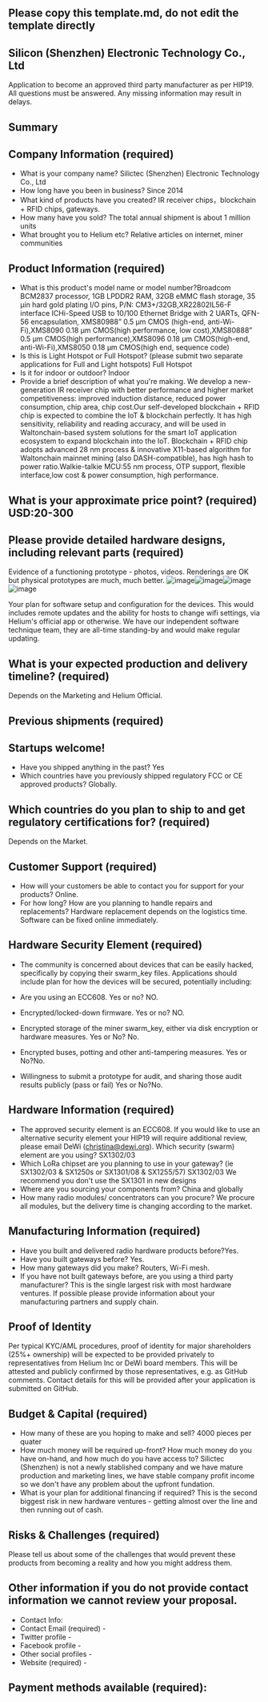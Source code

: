 ## Please copy this template.md, do not edit the template directly
## Silicon (Shenzhen) Electronic Technology Co., Ltd

Application to become an approved third party manufacturer as per HIP19. All questions must be answered. Any missing information may result in delays.
## Summary

## Company Information (required)
* What is your company name? Silictec (Shenzhen) Electronic Technology Co., Ltd
* How long have you been in business? Since 2014
* What kind of products have you created? IR receiver chips，blockchain + RFID chips, gateways.
* How many have you sold?  The total annual shipment is about 1 million units
* What brought you to Helium etc? Relative articles on internet, miner communities

## Product Information (required)
* What is this product's model name or model number?Broadcom BCM2837 processor, 1GB LPDDR2 RAM, 32GB eMMC flash storage, 35 µin hard gold plating I/O pins, P/N: CM3+/32GB,XR22802IL56-F interface ICHi-Speed USB to 10/100 Ethernet Bridge with 2 UARTs, QFN-56 encapsulation, XMS80988” 0.5 µm CMOS (high-end, anti-Wi-Fi),XMS8090 0.18 µm CMOS(high performance, low cost),XMS80888” 0.5 µm CMOS(high performance),XMS8096 0.18 µm CMOS(high-end, anti-Wi-Fi),XMS8050 0.18 µm CMOS(high end, sequence code)
* Is this is Light Hotspot or Full Hotspot? (please submit two separate applications for Full and Light hotspots) Full Hotspot
* Is it for indoor or outdoor? Indoor
* Provide a brief description of what you're making. We develop a new-generation IR receiver chip with better performance and higher market competitiveness: improved induction distance, reduced power consumption, chip area, chip cost.Our self-developed  blockchain + RFID chip is expected to combine the IoT & blockchain perfectly. It has high sensitivity, reliability and reading accuracy, and will be used in Waltonchain-based system solutions for the smart IoT application ecosystem to expand blockchain into the IoT. Blockchain + RFID chip adopts advanced 28 nm process & innovative X11-based algorithm for Waltonchain mainnet mining (also DASH-compatible), has high hash to power ratio.Walkie-talkie MCU:55 nm process, OTP support, flexible interface,low cost & power consumption, high performance.

## What is your approximate price point? (required) USD:20-300

## Please provide detailed hardware designs, including relevant parts (required)
Evidence of a functioning prototype - photos, videos. Renderings are OK but physical prototypes are much, much better. 
![image](https://user-images.githubusercontent.com/96562800/147326313-7ea06668-c3df-448b-bdd3-2c9aa017d825.png)![image](https://user-images.githubusercontent.com/96562800/147326316-f7de5706-80ff-4973-b3f3-2c375a6441c7.png)![image](https://user-images.githubusercontent.com/96562800/147326315-8db1a08f-5e75-4048-b2f4-9cb25b577d04.png)![image](https://user-images.githubusercontent.com/96562800/147326314-c743b4d1-d6e1-4c6c-abe7-db87f7759a8b.png)

Your plan for software setup and configuration for the devices. 
This would includes remote updates and the ability for hosts to change wifi settings, via Helium's official app or otherwise. 
We have our independent software technique team, they are all-time standing-by and would make regular updating. 

## What is your expected production and delivery timeline? (required)
Depends on the Marketing and Helium Official. 

## Previous shipments (required)

## Startups welcome! 
* Have you shipped anything in the past? Yes
* Which countries have you previously shipped regulatory FCC or CE approved products? 
Globally.

## Which countries do you plan to ship to and get regulatory certifications for? (required)
Depends on the Market.

## Customer Support (required)
* How will your customers be able to contact you for support for your products? Online. 
* For how long? How are you planning to handle repairs and replacements? 
Hardware replacement depends on the logistics time. Software can be fixed online immediately. 

## Hardware Security Element (required)
* The community is concerned about devices that can be easily hacked, specifically by copying their swarm_key files. Applications should include plan for how the devices will be secured, potentially including:

* Are you using an ECC608. Yes or no? NO.
* Encrypted/locked-down firmware. Yes or no? NO.
* Encrypted storage of the miner swarm_key, either via disk encryption or hardware measures. Yes or No? No.
* Encrypted buses, potting and other anti-tampering measures. Yes or No?No.
* Willingness to submit a prototype for audit, and sharing those audit results publicly (pass or fail) Yes or No?No.

## Hardware Information (required)
* The approved security element is an ECC608. If you would like to use an alternative security element your HIP19 will require additional review, please email DeWi (christina@dewi.org). Which security (swarm) element are you using? SX1302/03
* Which LoRa chipset are you planning to use in your gateway? (ie SX1302/03 & SX1250s or SX1301/08 & SX1255/57) SX1302/03
We recommend you don't use the SX1301 in new designs 
* Where are you sourcing your components from? China and globally
* How many radio modules/ concentrators can you procure? We procure all modules, but the delivery time is changing according to the market.

## Manufacturing Information (required)
* Have you built and delivered radio hardware products before?Yes.
* Have you built gateways before? Yes.
* How many gateways did you make? Routers, Wi-Fi mesh.
* If you have not built gateways before, are you using a third party manufacturer? This is the single largest risk with most hardware ventures. If possible please provide information about your manufacturing partners and supply chain.

## Proof of Identity
Per typical KYC/AML procedures, proof of identity for major shareholders (25%+ ownership) will be expected to be provided privately to representatives from Helium Inc or DeWi board members. This will be attested and publicly confirmed by those representatives, e.g. as GitHub comments.
Contact details for this will be provided after your application is submitted on GitHub. 

## Budget & Capital (required)
* How many of these are you hoping to make and sell? 4000 pieces per quater 
* How much money will be required up-front? How much money do you have on-hand, and how much do you have access to? Silictec (Shenzhen) is not a newly stablished company and we have mature production and marketing lines, we have stable company profit income so we don't have any problem about the upfront fundation. 
* What is your plan for additional financing if required? This is the second biggest risk in new hardware ventures - getting almost over the line and then running out of cash. 

## Risks & Challenges (required)
Please tell us about some of the challenges that would prevent these products from becoming a reality and how you might address them.

## Other information if you do not provide contact information we cannot review your proposal.
* Contact Info: 
* Contact Email (required) -
* Twitter profile -
* Facebook profile -
* Other social profiles -
* Website (required) -

## Payment methods available (required):

